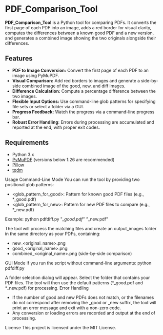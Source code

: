 # PDF_Comparison_Tool

**PDF_Comparison_Tool** is a Python tool for comparing PDFs. It converts the first page of each PDF into an image, adds a red border for visual clarity, computes the differences between a known good PDF and a new version, and generates a combined image showing the two originals alongside their differences.

## Features

- **PDF to Image Conversion:** Convert the first page of each PDF to an image using PyMuPDF.
- **Visual Comparison:** Add red borders to images and generate a side-by-side combined image of the good, new, and diff images.
- **Difference Calculation:** Compute a percentage difference between the two images.
- **Flexible Input Options:** Use command-line glob patterns for specifying file sets or select a folder via a GUI.
- **Progress Feedback:** Watch the progress via a command-line progress bar.
- **Robust Error Handling:** Errors during processing are accumulated and reported at the end, with proper exit codes.

## Requirements

- Python 3.x
- [PyMuPDF](https://pymupdf.readthedocs.io/en/latest/) (versions below 1.26 are recommended)
- [Pillow](https://python-pillow.org/)
- [tqdm](https://github.com/tqdm/tqdm)

Usage
Command-Line Mode
You can run the tool by providing two positional glob patterns:
- <glob_pattern_for_good>: Pattern for known good PDF files (e.g., *_good.pdf)
- <glob_pattern_for_new>: Pattern for new PDF files to compare (e.g., *_new.pdf)

Example:
python pdfdiff.py "*_good.pdf" "*_new.pdf"


The tool will process the matching files and create an output_images folder in the same directory as your PDFs, containing:
- new_<original_name>.png
- good_<original_name>.png
- combined_<original_name>.png (side-by-side comparison)

GUI Mode
If you run the script without command-line arguments:
python pdfdiff.py


A folder selection dialog will appear. Select the folder that contains your PDF files. The tool will then use the default patterns (*_good.pdf and *_new.pdf) for processing.
Error Handling
- If the number of good and new PDFs does not match, or the filenames do not correspond after removing the _good or _new suffix, the tool will print an error message and exit with a non-zero code.
- Any conversion or loading errors are recorded and output at the end of processing.

License
This project is licensed under the MIT License.
